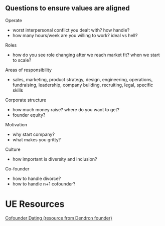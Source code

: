 
## Questions to ensure values are aligned
Operate
- worst interpersonal conflict you dealt with? how handle?
- how many hours/week are you willing to work? ideal vs hell?

Roles
- how do you see role changing after we reach market fit? when we start to scale?

Areas of responsibility
- sales, marketing, product strategy, design, engineering, operations, fundraising, leadership, company building, recruiting, legal, specific skills

Corporate structure
- how much money raise? where do you want to get?
- founder equity?

Motivation
- why start company?
- what makes you gritty?

Culture
- how important is diversity and inclusion?

Co-founder
- how to handle divorce?
- how to handle n+1 cofounder?


# UE Resources
[Cofounder Dating (resource from Dendron founder)](https://review.firstround.com/the-founder-dating-playbook-heres-the-process-i-used-to-find-my-co-founder)
